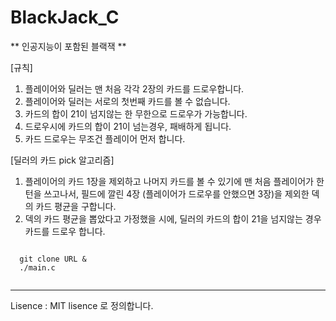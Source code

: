 # BlackJack_C

** 인공지능이 포함된 블랙잭 **

[규칙]
1. 플레이어와 딜러는 맨 처음 각각 2장의 카드를 드로우합니다.
2. 플레이어와 딜러는 서로의 첫번째 카드를 볼 수 없습니다.
3. 카드의 합이 21이 넘지않는 한 무한으로 드로우가 가능합니다.
4. 드로우시에 카드의 합이 21이 넘는경우, 패배하게 됩니다.
5. 카드 드로우는 무조건 플레이어 먼저 합니다.

[딜러의 카드 pick 알고리즘]
1. 플레이어의 카드 1장을 제외하고 나머지 카드를 볼 수 있기에 맨 처음 플레이어가 한 턴을 쓰고나서, 필드에 깔린 4장 (플레이어가 드로우를 안했으면 3장)을 제외한 덱의 카드 평균을 구합니다.
2. 덱의 카드 평균을 뽑았다고 가정했을 시에, 딜러의 카드의 합이 21을 넘지않는 경우 카드를 드로우 합니다.

<code>
  git clone URL &
  ./main.c
  </code>

*** ***
Lisence : MIT lisence 로 정의합니다.
